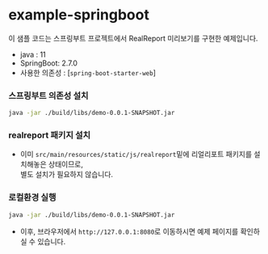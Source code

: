 # example-springboot

이 샘플 코드는 스프링부트 프로젝트에서 RealReport 미리보기를 구현한 예제입니다.
- java : 11
- SpringBoot: 2.7.0
- 사용한 의존성 : [`spring-boot-starter-web`]
### 스프링부트 의존성 설치

```bash
java -jar ./build/libs/demo-0.0.1-SNAPSHOT.jar 
```

### realreport 패키지 설치

- 이미 `src/main/resources/static/js/realreport`밑에 리얼리포트 패키지를 설치해놓은 상태이므로,    
  별도 설치가 필요하지 않습니다. 

### 로컬환경 실행

```bash
java -jar ./build/libs/demo-0.0.1-SNAPSHOT.jar 
```
- 이후, 브라우저에서 `http://127.0.0.1:8080`로 이동하시면 예제 페이지를 확인하실 수 있습니다. 
